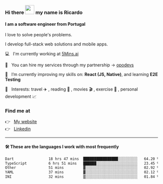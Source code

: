 ### Hi there <img src="https://raw.githubusercontent.com/iampavangandhi/iampavangandhi/master/gifs/Hi.gif" width="30"> my name is Ricardo
#### I am a software engineer from Portugal
I love to solve people's problems.

I develop full-stack web solutions and mobile apps.

💻  &nbsp; I'm currently working at <a href="https://5mins.ai/">5Mins.ai</a>

💼  &nbsp; You can hire my services through my partnership -> <a href="https://github.com/opodevs">opodevs</a>

🌱 &nbsp; I’m currently improving my skills on: **React (JS, Native)**, and learning **E2E Testing**

💙 &nbsp; Interests: travel ✈️ , reading 📖 , movies 🎬 , exercise 🏃 , personal development 📈

### Find me at

<p align="left">
  👉  &nbsp;
  <a href="https://ricardopbarbosa.com" target="_blank">
    My website
  </a>
  <br/>
  👉 &nbsp;
  <a href="https://www.linkedin.com/in/ricardopbarbosa" target="_blank">
    Linkedin
  </a>
</p>

<hr />

#### 🛠 These are the languages I work with most frequently
<!--START_SECTION:waka-->

```txt
Dart                18 hrs 47 mins  ████████████████░░░░░░░░░   64.20 %
TypeScript          6 hrs 51 mins   ██████░░░░░░░░░░░░░░░░░░░   23.45 %
Other               51 mins         ▓░░░░░░░░░░░░░░░░░░░░░░░░   02.92 %
YAML                37 mins         ▓░░░░░░░░░░░░░░░░░░░░░░░░   02.12 %
INI                 32 mins         ▒░░░░░░░░░░░░░░░░░░░░░░░░   01.84 %
```

<!--END_SECTION:waka-->
